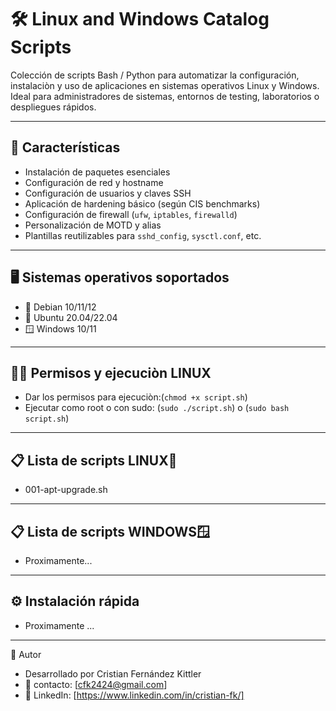 # 🛠️ Linux and Windows Catalog Scripts

Colección de scripts Bash / Python para automatizar la configuración, instalaciòn y uso de aplicaciones en sistemas operativos Linux y Windows. 
Ideal para administradores de sistemas, entornos de testing, laboratorios o despliegues rápidos.

---

## 📌 Características

- Instalación de paquetes esenciales
- Configuración de red y hostname
- Configuración de usuarios y claves SSH
- Aplicación de hardening básico (según CIS benchmarks)
- Configuración de firewall (`ufw`, `iptables`, `firewalld`)
- Personalización de MOTD y alias
- Plantillas reutilizables para `sshd_config`, `sysctl.conf`, etc.

---

## 🖥️ Sistemas operativos soportados

- 🐧 Debian 10/11/12
- 🐧 Ubuntu 20.04/22.04
- 🪟 Windows 10/11

---

## 🤚🏽 Permisos y ejecuciòn LINUX

- Dar los permisos para ejecuciòn:(`chmod +x script.sh`)
- Ejecutar como root o con sudo: (`sudo ./script.sh`) o (`sudo bash script.sh`)

---

## 📋 Lista de scripts LINUX🐧

- 001-apt-upgrade.sh

---

## 📋 Lista de scripts WINDOWS🪟

- Proximamente...

---

## ⚙️ Instalación rápida

- Proximamente ...


---



🙋 Autor
- Desarrollado por Cristian Fernández Kittler
- 📧 contacto: [cfk2424@gmail.com]
- 🔗 LinkedIn: [https://www.linkedin.com/in/cristian-fk/] 
